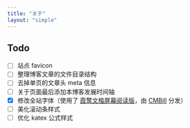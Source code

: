 ```yaml
---
title: "关于"
layout: "simple"
---
```


## Todo

- [ ] 站点 favicon
- [ ] 整理博客文章的文件目录结构
- [ ] 去掉单页的文章头 meta 信息
- [ ] 关于页面最后添加本博客发展时间轴
- [x] 修改全站字体（使用了 [霞鹜文楷屏幕阅读版](https://github.com/lxgw/LxgwWenKai-Screen)，由 [CMBill](https://github.com/CMBill/lxgw-wenkai-screen-web) 分发）
- [ ] 美化滚动条样式
- [ ] 优化 katex 公式样式